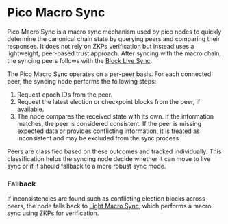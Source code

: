 # Pico Macro Sync

Pico Macro Sync is a macro sync mechanism used by pico nodes to quickly determine the canonical chain state by querying peers and comparing their responses. It does not rely on ZKPs verification but instead uses a lightweight, peer-based trust approach. After syncing with the macro chain, the syncing peers follows with the [Block Live Sync](block-live-sync.md).

The Pico Macro Sync operates on a per-peer basis. For each connected peer, the syncing node performs the following steps:

1. Request epoch IDs from the peer.
2. Request the latest election or checkpoint blocks from the peer, if available.
3. The node compares the received state with its own. If the information matches, the peer is considered consistent. If the peer is missing expected data or provides conflicting information, it is treated as inconsistent and may be excluded from the sync process.

Peers are classified based on these outcomes and tracked individually. This classification helps the syncing node decide whether it can move to live sync or if it should fallback to a more robust sync mode.

### Fallback

If inconsistencies are found such as conflicting election blocks across peers, the node falls back to [Light Macro Sync](light-macro-sync.md), which performs a macro sync using ZKPs for verification.